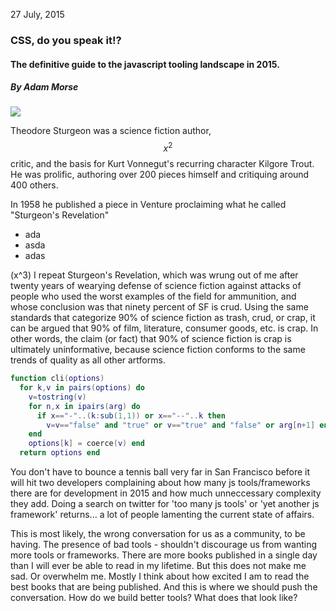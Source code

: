 27 July, 2015

### CSS, do you speak it!?  
#### The definitive guide to the javascript tooling landscape in 2015.  
##### By Adam Morse

<img class="right200" src="https://thumbs.dreamstime.com/b/racetrack-5355292.jpg">

Theodore Sturgeon was a science fiction author, $$x^2$$ critic, and the basis
for Kurt Vonnegut's recurring character Kilgore Trout. He was
prolific, authoring over 200 pieces himself and critiquing around 400
others.

In 1958 he published a piece in Venture proclaiming what he called
"Sturgeon's Revelation"
- ada
- asda
- adas


\(x^3\) I repeat Sturgeon's Revelation, which was wrung out of me after twenty
years of wearying defense of science fiction against attacks of people
who used the worst examples of the field for ammunition, and whose
conclusion was that ninety percent of SF is crud. Using the same
standards that categorize 90% of science fiction as trash, crud, or
crap, it can be argued that 90% of film, literature, consumer goods,
etc. is crap. In other words, the claim (or fact) that 90% of science
fiction is crap is ultimately uninformative, because science fiction
conforms to the same trends of quality as all other artforms.

```lua
function cli(options) 
  for k,v in pairs(options) do
    v=tostring(v)
    for n,x in ipairs(arg) do
      if x=="-"..(k:sub(1,1)) or x=="--"..k then
        v=v=="false" and "true" or v=="true" and "false" or arg[n+1] end
    end 
    options[k] = coerce(v) end 
  return options end 
```

You don't have to bounce a tennis ball very far in San Francisco
before it will hit two developers complaining about how many js
tools/frameworks there are for development in 2015 and how much
unneccessary complexity they add. Doing a search on twitter for 'too
many js tools' or 'yet another js framework' returns... a lot of
people lamenting the current state of affairs.

This is most likely, the wrong conversation for us as a community, to
be having. The presence of bad tools - shouldn't discourage us from
wanting more tools or frameworks. There are more books published in a
single day than I will ever be able to read in my lifetime. But this
does not make me sad. Or overwhelm me. Mostly I think about how
excited I am to read the best books that are being published. And this
is where we should push the conversation. How do we build better
tools? What does that look like?
<i class="fa-solid fa-house"></i>

